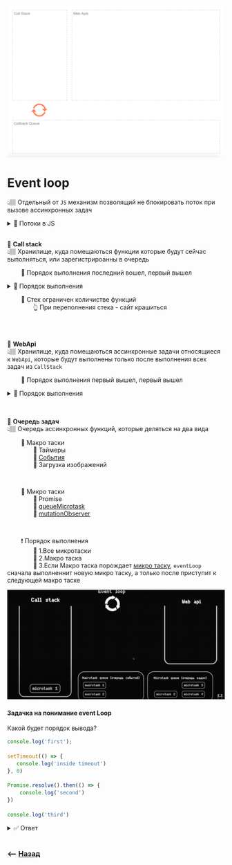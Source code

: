 <a href="http://latentflip.com/loupe/?code=JC5vbignYnV0dG9uJywgJ2NsaWNrJywgZnVuY3Rpb24gb25DbGljaygpIHsKICAgIHNldFRpbWVvdXQoZnVuY3Rpb24gdGltZXIoKSB7CiAgICAgICAgY29uc29sZS5sb2coJ1lvdSBjbGlja2VkIHRoZSBidXR0b24hJyk7ICAgIAogICAgfSwgMjAwMCk7Cn0pOwoKY29uc29sZS5sb2coIkhpISIpOwoKc2V0VGltZW91dChmdW5jdGlvbiB0aW1lb3V0KCkgewogICAgY29uc29sZS5sb2coIkNsaWNrIHRoZSBidXR0b24hIik7Cn0sIDUwMDApOwoKY29uc29sZS5sb2coIldlbGNvbWUgdG8gbG91cGUuIik7!!!PGJ1dHRvbj5DbGljayBtZSE8L2J1dHRvbj4%3D">
  <p align="center" style="text-align:center">
      <img src="./img/illustration.png" alt="illustration" width="500"/>
  </p>
</a>

# Event loop
👆🏽 Отдельный от `JS` механизм позволящий не блокировать поток при вызове ассинхронных задач  

<details>
<summary>📗 Потоки в JS</summary>

___

&emsp;&emsp; 🎯  JavaScript - однопоточный язык программирования  
&emsp;&emsp;&emsp;&emsp; 👆 Выполняет задачи одну за другой в порядке очереди 

&emsp;&emsp; 🎯 Если в коде попалась сложная операция, код после не выполнится, пока сложная операция не будет выполнена    

&emsp;&emsp; 🎯 Зная логику работы событийныного цикла, можно построить код так, что бы ресурсоемкие операции, не блокировали поток, и интерфейс пользователя    

___

</details>

<br>

💠 **Call stack**  
👆🏽 Хранилище, куда помещаються функции которые будут сейчас выполняться, или зарегистрироанны в очередь

&emsp;&emsp; 🔹 Порядок выполнения последний вошел, первый вышел  

<details>
<summary>📗 Порядок выполнения</summary>

___

&emsp;&emsp; 🎯 Функция попадает в стек  
&emsp;&emsp;&emsp;&emsp; 👆 Пока функция не отработает, следующие функции не читаються  

&emsp;&emsp; 🎯 Все функции внутри той что в стеке, добавляються поочередно наверх в стек       
&emsp;&emsp; 🎯 После этого функции в стеке начинают выполняться с конца   
&emsp;&emsp; 🛑 Ассинхронные функции, не блокируют поток выполнения остальных функций  
&emsp;&emsp;&emsp;&emsp; 👆 Они просто регистрируються, и перемещаються в `web api`

![](img/call-stack.gif)

___

</details>


&emsp;&emsp; 🛑 Стек ограничен количистве функций  
&emsp;&emsp;&emsp;&emsp; 👆 При переполнения стека - сайт крашиться  

<br>  
<br>


💠 <a name="web-api">**WebApi**</a>  
👆🏽 Хранилище, куда помещаються ассинхронные задачи относящиеся к `WebApi`, которые будут выполнены только после выполнения всех задач из `CallStack` 

&emsp;&emsp; 🔹 Порядок выполнения первый вышел, первый вышел

<details>
<summary>📗 Порядок выполнения</summary>

___

&emsp;&emsp; 🎯 Ассинхронная функция попадает в стек  
&emsp;&emsp; 🎯 Поток не блокируеться   
&emsp;&emsp;&emsp;&emsp; 👆 Мы не ждем пока она выполниться, а сразу переходим к след функции  

&emsp;&emsp; 🎯 Ассинхронная функция отправляеться в очередь `web api`

&emsp;&emsp; 🎯 После клика, или прошедшого таймаута, функции переходяд из `web api` в **<a href="#task-queve">очередь задач</a>**

&emsp;&emsp; 🎯 После того как все функции из `call stack` выполнены, `event-loop` начинает выполнять по одной задаче в порядке их объявления, отправляя их в `call stack`

![](img/call-stack.gif)

___

</details>

<br>  
<br>


💠 **<a name="task-queve">Очередь задач</a>**  
👆🏽 Очередь ассинхронных функций, которые деляться на два вида

&emsp;&emsp; 🔹 Макро таски  
&emsp;&emsp;&emsp;&emsp; 🎯 Таймеры  
&emsp;&emsp;&emsp;&emsp; 🎯 <ins>[События](## "Клик, input/output")</ins>  
&emsp;&emsp;&emsp;&emsp; 🎯 Загрузка изображений

<br>

&emsp;&emsp; 🔹 Микро таски  
&emsp;&emsp;&emsp;&emsp; 🎯 Promise  
&emsp;&emsp;&emsp;&emsp; 🎯 <ins>[queueMicrotask](## "Искуственная созданная микротаска")</ins>  
&emsp;&emsp;&emsp;&emsp; 🎯 <a href="https://learn.javascript.ru/mutation-observer">mutationObserver</a>

<br>

&emsp;&emsp; ❗ Порядок выполнения  
&emsp;&emsp;&emsp;&emsp; 🎯 1.Все микротаски     
&emsp;&emsp;&emsp;&emsp; 🎯 2.Макро таска  
&emsp;&emsp;&emsp;&emsp; 🛑 3.Если Макро таска порождает <ins>[микро таску](## "Например промис")</ins>, `eventLoop` сначала выполненнит новую микро таску, а только после приступит к следующей макро таске

![](img/task-queve.gif)

#### Задачка на понимание event Loop

Какой будет порядок вывода?

```javascript
console.log('first');

setTimeout(() => {
   console.log('inside timeout')
}, 0)

Promise.resolve().then(() => {
    console.log('second')
})

console.log('third')
```

<details>
<summary> ✅ Ответ</summary>

___

1. first
2. third
3. second
4. inside timeout

Хоть **inside timeout** написан первым и таймаут стоит 0,   
Он все равно попадает в webApi, потом в очередь в макротаски, и отработает только после того  
Как синхронный код будет выполнен

Промис и таймаут попадают в одну и ту же очередь, но несмотря на то что таймаут написан раньше, промис отработает первым, так как промис это микро таска

___

</details>

<br>

### ⟵ **<a href="../../readme.md">Назад</a>**

